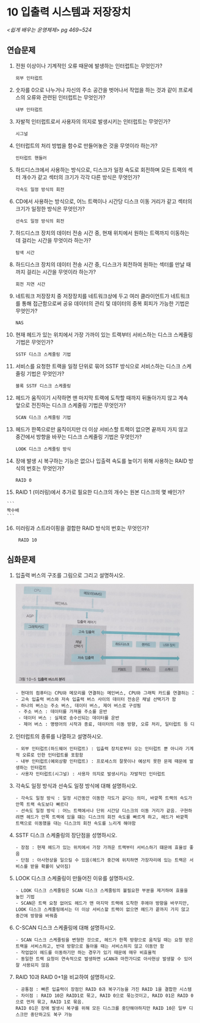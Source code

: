 # 10 입출력 시스템과 저장장치

*<쉽게 배우는 운영체제> pg 469~524*



## 연습문제

1. 전원 이상이나 기계적인 오류 때문에 발생하는 인터럽트는 무엇인가?

   ```
   외부 인터럽트
   ```

2. 숫자를 0으로 나누거나 자신의 주소 공간을 벗어나서 작업을 하는 것과 같이 프로세스의 오류와 관련된 인터럽트는 무엇인가?

   ```
   내부 인터럽트
   ```

3. 자발적 인터럽트로서 사용자의 의지로 발생시키는 인터럽트는 무엇인가?

   ```
   시그널
   ```

4. 인터럽트의 처리 방법을 함수로 만들어놓은 것을 무엇이라 하는가?

   ```
   인터럽트 핸들러
   ```

5. 하드디스크에서 사용하는 방식으로, 디스크가 일정 속도로 회전하며 모든 트랙의 섹터 개수가 같고 섹터의 크기가 각각 다른 방식은 무엇인가?

   ```
   각속도 일정 방식의 회전
   ```

6. CD에서 사용하는 방식으로, 어느 트랙이나 시간당 디스크 이동 거리가 같고 섹터의 크기가 일정한 방식은 무엇인가?

   ```
   선속도 일정 방식의 회전
   ```

7. 하드디스크 장치의 데이터 전송 시간 중, 현재 위치에서 원하는 트랙까지 이동하는 데 걸리는 시간을 무엇이라 하는가?

   ```
   탐색 시간
   ```

8. 하드디스크 장치의 데이터 전송 시간 중, 디스크가 회전하여 원하는 섹터를 만날 때까지 걸리는 시간을 무엇이라 하는가?

   ```
   회전 지연 시간
   ```

9. 네트워크 저장장치 중 저장장치를 네트워크상에 두고 여러 클라이언트가 네트워크를 통해 접근함으로써 공유 데이터의 관리 및 데이터의 중복 회피가 가능한 기법은 무엇인가?

   ```
   NAS
   ```

10. 현재 헤드가 있는 위치에서 가장 가까이 있는 트랙부터 서비스하는 디스크 스케줄링 기법은 무엇인가?

    ```
    SSTF 디스크 스케줄링 기법
    ```

11. 서비스를 요청한 트랙을 일정 단위로 묶어 SSTF 방식으로 서비스하는 디스크 스케줄링 기법은 무엇인가?

    ```
    블록 SSTF 디스크 스케줄링
    ```

12. 헤드가 움직이기 시작하면 맨 마지막 트랙에 도착할 때까지 뒤돌아가지 않고 계속 앞으로 전진하는 디스크 스케줄링 기법은 무엇인가?

    ```
    SCAN 디스크 스케줄링 기법
    ```

13. 헤드가 한쪽으로만 움직이지만 더 이상 서비스할 트랙이 없으면 끝까지 가지 않고 중간에서 방향을 바꾸는 디스크 스케줄링 기법은 무엇인가?

    ```
    LOOK 디스크 스케줄링 방식
    ```

14. 장애 발생 시 복구하는 기능은 없으나 입출력 속도를 높이기 위해 사용하는 RAID 방식의 번호는 무엇인가?

    ```
    RAID 0
    ```

15.  RAID 1 (미러링)에서 추가로 필요한 디스크의 개수는 원본 디스크의 몇 배인가?

    ```
    짝수배
    ```

16. 미러링과 스트라이핑을 결합한 RAID 방식의 번호는 무엇인가?

    ```
     RAID 10
    ```



## 심화문제

1. 입출력 버스의 구조를 그림으로 그리고 설명하시오.

   ![img](.assets/io_bus)

   ```tex
   - 현대의 컴퓨터는 CPU와 메모리를 연결하는 메인버스, CPU와 그래픽 카드를 연결하는 그래픽 버스, 고속 입출력 버스와 저속 입출력 버스를 사용한다.
   - 고속 입출력 버스와 저속 입출력 버스 사이의 데이터 전송은 채널 선택기가 함
   - 하나의 버스는 주소 버스, 데이터 버스, 제어 버스로 구성됨
   	- 주소 버스 : 데이터를 가져올 주소를 운반
   	- 데이터 버스 : 실제로 송수신되는 데이터를 운반
   	- 제어 버스 : 명령어의 시작과 종료, 데이터의 이동 방향, 오류 처리, 일터럽트 등 다양한 신호를 					운반
   ```

2. 인터럽트의 종류를 나열하고 설명하시오.

   ```
   - 외부 인터럽트(하드웨어 인터럽트) : 입출력 장치로부터 오는 인터럽트 뿐 아니라 기계적 오류로 인한 인터럽트를 포함함
   - 내부 인터럽트(예외상황 인터럽트) : 프로세스의 잘못이나 예상치 못한 문제 때문에 발생하는 인터럽트 
   - 사용자 인터럽트(시그널) : 사용자 의지로 발생시키는 자발적인 인터럽트
   ```

3. 각속도 일정 방식과 선속도 일정 방식에 대해 설명하시오.

   ```
   - 각속도 일정 방식 : 일정 시간동안 이동한 각도가 같다는 의미, 바깥쪽 트랙의 속도가 안쪽 트랙 속도보다 빠르다
   - 선속도 일정 방식 : 어느 트랙에서나 단위 시간당 디스크의 이동 거리가 같음. 구현하려면 헤드가 안쪽 트랙에 있을 떄는 디스크의 회전 속도를 빠르게 하고, 헤드가 바깥쪽 트랙으로 이동했을 대는 디스크의 회전 속도를 느리게 해야함
   ```

4. SSTF 디스크 스케줄링의 장단점을 성명하시오.

   ```
   - 장점 : 현재 헤드가 있는 위치에서 가장 가까운 트랙부터 서비스하기 떄문에 효율성 좋음
   - 단점 : 아사현상을 일으킬 수 있음(헤드가 중간에 위치하면 가장자리에 있는 트랙은 서비스를 받을 확률이 낮아짐)
   ```

5. LOOK 디스크 스케줄링이 만들어진 이유를 설명하시오.

   ```
   - LOOK 디스크 스케줄링은 SCAN 디스크 스케줄링의 불필요한 부분을 제거하여 효율을 높인 기법
   - SCAN은 트랙 요청 없어도 헤드가 맨 마지막 트랙에 도착한 후에야 방향을 바꾸지만, LOOK 디스크 스케줄링에서는 더 이상 서비스할 트랙이 없으면 헤드가 끝까지 가지 않고 중간에 방향을 바꿔줌
   ```

6. C-SCAN 디스크 스케줄링에 대해 설명하시오.

   ```
   - SCAN 디스크 스케줄링을 변형한 것으로, 헤드가 한쪽 방향으로 움직일 때는 요청 받은 트랙을 서비스하고, 반대 방향으로 돌아올 때는 서비스하지 않고 이동만 함
   - 작업없이 헤드를 이동하기만 하는 경우가 있기 때문에 매우 비효율적
   - 동일한 트랙 요청이 연속적으로 발생하면 sCAN과 마찬가디로 아사현상 발생할 수 있어 잘 사용되지 않음
   ```

7. RAID 10과 RAID 0+1을 비교하여 설명하시오.

   ```
   - 공통점 : 빠른 입출력이 장점인 RAID 0과 복구기능을 가진 RAID 1을 결합한 시스템
   - 차이점 : RAID 10은 RAID1로 묶고, RAID 0으로 묶는것이고, RAID 01은 RAID 0으로 먼저 묶고, RAID 1로 묶음.
   RAID 01은 장애 발생시 복구를 위해 모든 디스크를 중단해야하지만 RAID 10은 일부 디스크만 중단하고도 복구 가능
